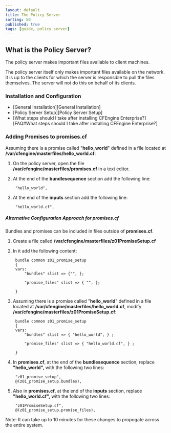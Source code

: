 ```yaml
---
layout: default
title: The Policy Server
sorting: 50
published: true
tags: [guide, policy server]
---
```


## What is the Policy Server? 

The policy server makes important files available to client machines.

The policy server itself only makes important files available on the network. It is up to the clients for which the server is responsible to pull the files themselves. The server will not do this on behalf of its clients.

### Installation and Configuration ###

* [General Installation][General Installation]
* [Policy Server Setup][Policy Server Setup]
* [What steps should I take after installing CFEngine Enterprise?][FAQ#What steps should I take after installing CFEngine Enterprise?]

### Adding Promises to promises.cf ###

Assuming there is a promise called "**hello_world**" defined in a file located at **/var/cfengine/masterfiles/hello_world.cf**:

1. On the policy server, open the file **/var/cfengine/masterfiles/promises.cf** in a text editor.
2. At the end of the **bundlesequence** section add the following line:

		
		"hello_world",
		
3. At the end of the **inputs** section add the following line:

		
		"hello_world.cf",
		

##### Alternative Configuration Approach for promises.cf #####

Bundles and promises can be included in files outside of **promises.cf**.

1. Create a file called **/var/cfengine/masterfiles/z01PromiseSetup.cf**
2. In it add the following content:
		
		bundle common z01_promise_setup
		{
		vars:
			"bundles" slist => {"", };

			"promise_files" slist => { "", };

		}
		
3. Assuming there is a promise called "**hello_world**" defined in a file located at **/var/cfengine/masterfiles/hello_world.cf**, modify **/var/cfengine/masterfiles/z01PromiseSetup.cf**:
		
		bundle common z01_promise_setup
		{
		vars:
			"bundles" slist => { "hello_world",	} ;

			"promise_files" slist => { "hello_world.cf", } ;

		}
		
4. In **promises.cf**, at the end of the **bundlesequence** section, replace **"hello_world",** with the following two lines:

		"z01_promise_setup",
		@(z01_promise_setup.bundles),
		
5. Also in **promises.cf**, at the end of the **inputs** section, replace **"hello_world.cf",** with the following two lines:

		"z01PromiseSetup.cf",
		@(z01_promise_setup.promise_files),
		

Note: It can take up to 10 minutes for these changes to propogate across the entire system.



